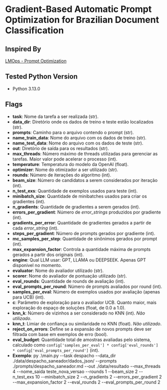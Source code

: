 ﻿# Gradient-Based Automatic Prompt Optimization for Brazilian Document Classification

## Inspired By
[LMOps - Prompt Optimization](https://github.com/microsoft/LMOps/tree/main/prompt_optimization)

## Tested Python Version
- Python 3.13.0

## Flags

- **task**: Nome da tarefa a ser realizada (str).  
- **data_dir**: Diretório onde os dados de treino e teste estão localizados (str).  
- **prompts**: Caminho para o arquivo contendo o prompt (str).  
- **name_train_data**: Nome do arquivo com os dados de treino (str).  
- **name_test_data**: Nome do arquivo com os dados de teste (str).  
- **out**: Diretório de saída para os resultados (str).  
- **max_threads**: Número máximo de threads utilizadas para gerenciar as tarefas. Maior valor pode acelerar o processo (int).  
- **temperature**: Temperatura do modelo da OpenAI (float).  
- **optimizer**: Nome do otimizador a ser utilizado (str).  
- **rounds**: Número de iterações do algoritmo (int).  
- **beam_size**: Número de candidatos a serem considerados por iteração (int).  
- **n_test_exs**: Quantidade de exemplos usados para teste (int).  
- **minibatch_size**: Quantidade de minibatches usados para criar os gradientes (int).  
- **n_gradients**: Quantidade de gradientes a serem gerados (int).  
- **errors_per_gradient**: Número de *error_strings* produzidos por gradiente (int).  
- **gradients_per_error**: Quantidade de gradientes gerados a partir de cada *error_string* (int).  
- **steps_per_gradient**: Número de prompts gerados por gradiente (int).  
- **mc_samples_per_step**: Quantidade de sinônimos gerados por prompt (int).  
- **max_expansion_factor**: Controla a quantidade máxima de prompts gerados a partir dos originais (int).  
- **engine**: Qual LLM usar: GPT, LLAMA ou DEEPSEEK. Apenas GPT disponivel no momento.  
- **evaluator**: Nome do avaliador utilizado (str).  
- **scorer**: Nome do avaliador de pontuação utilizado (str).  
- **eval_rounds**: Quantidade de rounds de avaliação (int).  
- **eval_prompts_per_round**: Número de prompts avaliados por round (int).  
- **samples_per_eval**: Número de exemplos usados por avaliação (apenas para UCB) (int).  
- **c**: Parâmetro de exploração para o avaliador UCB. Quanto maior, mais exploração do espaço de soluções (float, de 0.0 a 1.0).  
- **knn_k**: Número de vizinhos a ser considerado no KNN (int). *Não utilizado*.  
- **knn_t**: Limiar de confiança ou similaridade no KNN (float). *Não utilizado*.  
- **reject_on_errors**: Define se a expansão de novos prompts deve ser filtrada com base em exemplos de erro (bool).  
- **eval_budget**: Quantidade total de amostras avaliadas pelo sistema, calculado como `config['samples_per_eval'] * config['eval_rounds'] * config['eval_prompts_per_round']` (int).  
- **Exemplo**: py .\main.py --task despacho --data_dir ./data/despacho_saneador/dados_json/ --prompts ./prompts/despacho_saneador.md --out ./data/resultado --max_threads 4 --nome_saida teste_nova_versao --rounds 1 --beam_size 2 --n_test_exs 10 --minibatch_size 2 --n_gradients 2 --errors_per_gradient 2 --max_expansion_factor 2 --eval_rounds 2 --eval_prompts_per_round 2 

